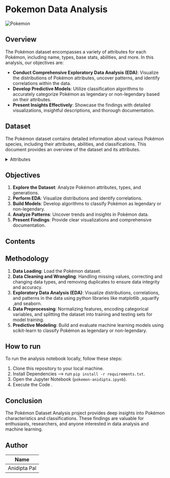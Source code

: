 # **Pokemon Data Analysis**

![Pokemon](https://media.licdn.com/dms/image/D5612AQHcM0VMFJgApQ/article-cover_image-shrink_720_1280/0/1693159389529?e=1723075200&v=beta&t=Zyzi7Gmq52ZgIBws46Fb-1D9rAJLLw1HjktPqWuoRj0)

## **Overview**

The Pokémon dataset encompasses a variety of attributes for each Pokémon, including name, types, base stats, abilities, and more. In this analysis, our objectives are:

- **Conduct Comprehensive Exploratory Data Analysis (EDA)**: Visualize the distributions of Pokémon attributes, uncover patterns, and identify correlations within the data.
- **Develop Predictive Models**: Utilize classification algorithms to accurately categorize Pokémon as legendary or non-legendary based on their attributes.
- **Present Insights Effectively**: Showcase the findings with detailed visualizations, insightful descriptions, and thorough documentation.


## **Dataset**

The Pokémon dataset contains detailed information about various Pokémon species, including their attributes, abilities, and classifications. This document provides an overview of the dataset and its attributes.

<details><summary>Attributes</summary>

- **abilities**: A list of abilities possessed by each Pokémon.
- **against_**: Attributes representing the effectiveness of each Pokémon type against other types (e.g., `against_bug`, `against_dark`).
- **attack**: Base attack stat of the Pokémon.
- **defense**: Base defense stat of the Pokémon.
- **sp_attack**: Base special attack stat of the Pokémon.
- **sp_defense**: Base special defense stat of the Pokémon.
- **speed**: Base speed stat of the Pokémon.
- **weight_kg**: Weight of the Pokémon in kilograms.
- **height_m**: Height of the Pokémon in meters.
- **base_total**: The total base stats of the Pokémon.
- **capture_rate**: Capture rate of the Pokémon.
- **classification**: Classification of the Pokémon.
- **experience_growth**: Experience growth rate of the Pokémon.
- **generation**: Generation in which the Pokémon was introduced.
- **is_legendary**: Binary attribute indicating whether the Pokémon is legendary (1) or not (0).
- **japanese_name**: Japanese name of the Pokémon.
- **name**: English name of the Pokémon.
- **percentage_male**: Percentage of male Pokémon in the species.
- **pokedex_number**: Pokédex number of the Pokémon.
- **type1**: Primary type of the Pokémon.
- **type2**: Secondary type of the Pokémon.
</details>

## Objectives

1. **Explore the Dataset**: Analyze Pokémon attributes, types, and generations.
2. **Perform EDA**: Visualize distributions and identify correlations.
3. **Build Models**: Develop algorithms to classify Pokémon as legendary or non-legendary.
4. **Analyze Patterns**: Uncover trends and insights in Pokémon data.
5. **Present Findings**: Provide clear visualizations and comprehensive documentation.

## **Contents**

## Methodology

1. **Data Loading**: Load the Pokémon dataset.
2. **Data Cleaning and Wrangling**: Handling missing values, correcting and changing data types, and removing duplicates to ensure data integrity and accuracy.
3. **Exploratory Data Analysis (EDA)**: Visualize distributions, correlations, and patterns in the data using python libraries like matplotlib ,squarify ,and seaborn.
4. **Data Preprocessing**: Normalizing features, encoding categorical variables, and splitting the dataset into training and testing sets for model training.
5. **Predictive Modeling**: Build and evaluate machine learning models using scikit-learn to classify Pokémon as legendary or non-legendary.

## **How to run**

To run the analysis notebook locally, follow these steps:

1. Clone this repository to your local machine.
2. Install Dependencies --> run `pip install -r requirements.txt`.
3. Open the Jupyter Notebook (`pokemon-anidipta.ipynb`).
4. Execute the Code .

## Conclusion

The Pokémon Dataset Analysis project provides deep insights into Pokémon characteristics and classifications. These findings are valuable for enthusiasts, researchers, and anyone interested in data analysis and machine learning.

## Author

| Name                  |
|-----------------------|
| Anidipta Pal |
